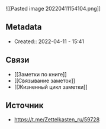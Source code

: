 ![[Pasted image 20220411154104.png]]
## Metadata
- Created:: 2022-04-11 - 15:41
## Связи
- [[Заметки по книге]]
- [[Связывание заметок]]
- [[Жизненный цикл заметки]]
## Источник
- https://t.me/Zettelkasten_ru/59728